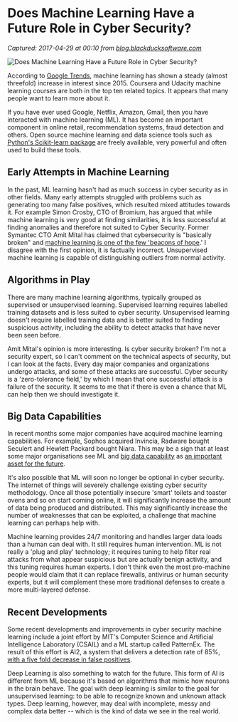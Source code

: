 # Does Machine Learning Have a Future Role in Cyber Security?

_Captured: 2017-04-29 at 00:10 from [blog.blackducksoftware.com](http://blog.blackducksoftware.com/machine-learning-future-role-cyber-security?utm_campaign=Black%20Duck%20Blog&utm_content=51284556&utm_medium=social&utm_source=twitter)_

![Does Machine Learning Have a Future Role in Cyber Security?](http://blog.blackducksoftware.com/hs-fs/hubfs/MachineLearningCyberSec-header-1.jpg?t=1493414486485&width=600&name=MachineLearningCyberSec-header-1.jpg)

According to [Google Trends](https://www.google.com/trends/explore?q=machine%20learning), machine learning has shown a steady (almost threefold) increase in interest since 2015. Coursera and Udacity machine learning courses are both in the top ten related topics. It appears that many people want to learn more about it.

If you have ever used Google, Netflix, Amazon, Gmail, then you have interacted with machine learning (ML). It has become an important component in online retail, recommendation systems, fraud detection and others. Open source machine learning and data science tools such as [Python's Scikit-learn package](http://scikit-learn.org/stable/) are freely available, very powerful and often used to build these tools.

## Early Attempts in Machine Learning

In the past, ML learning hasn't had as much success in cyber security as in other fields. Many early attempts struggled with problems such as generating too many false positives, which resulted mixed attitudes towards it. For example Simon Crosby, CTO of Bromium, has argued that while machine learning is very good at finding similarities, it is less successful at finding anomalies and therefore not suited to Cyber Security. Former Symantec CTO Amit Mital has claimed that cybersecurity is "basically broken" and [machine learning is one of the few 'beacons of hope](http://www.csoonline.com/article/3015670/security/machine-learning-cybersecurity-dream-come-true-or-pipe-dream.html).' I disagree with the first opinion, it is factually incorrect. Unsupervised machine learning is capable of distinguishing outliers from normal activity.

## Algorithms in Play

There are many machine learning algorithms, typically grouped as supervised or unsupervised learning. Supervised learning requires labelled training datasets and is less suited to cyber security. Unsupervised learning doesn't require labelled training data and is better suited to finding suspicious activity, including the ability to detect attacks that have never been seen before.

Amit Mital's opinion is more interesting. Is cyber security broken? I'm not a security expert, so I can't comment on the technical aspects of security, but I can look at the facts. Every day major companies and organizations undergo attacks, and some of these attacks are successful. Cyber security is a 'zero-tolerance field,' by which I mean that one successful attack is a failure of the security. It seems to me that if there is even a chance that ML can help then we should investigate it.

## Big Data Capabilities

In recent months some major companies have acquired machine learning capabilities. For example, Sophos acquired Invincia, Radware bought Seculert and Hewlett Packard bought Niara. This may be a sign that at least some major organisations see ML and [big data capability](http://blog.blackducksoftware.com/big-data-challenges-open-source-management) as [an important asset for the future](http://www.lightreading.com/security/security-platforms-tools/machine-learning-at-heart-of-security-manda-splurge/d/d-id/730174).

It's also possible that ML will soon no longer be optional in cyber security. The internet of things will severely challenge existing cyber security methodology. Once all those potentially insecure 'smart' toilets and toaster ovens and so on start coming online, it will significantly increase the amount of data being produced and distributed. This may significantly increase the number of weaknesses that can be exploited, a challenge that machine learning can perhaps help with.

Machine learning provides 24/7 monitoring and handles larger data loads than a human can deal with. It still requires human intervention. ML is not really a 'plug and play' technology; it requires tuning to help filter real attacks from what appear suspicious but are actually benign activity, and this tuning requires human experts. I don't think even the most pro-machine people would claim that it can replace firewalls, antivirus or human security experts, but it will complement these more traditional defenses to create a more multi-layered defense.

## Recent Developments

Some recent developments and improvements in cyber security machine learning include a joint effort by MIT's Computer Science and Artificial Intelligence Laboratory (CSAIL) and a ML startup called PatternEx. The result of this effort is AI2, a system that delivers a detection rate of 85%, [with a five fold decrease in false positives](http://news.mit.edu/2016/ai-system-predicts-85-percent-cyber-attacks-using-input-human-experts-0418).

Deep Learning is also something to watch for the future. This form of AI is different from ML because it's based on algorithms that mimic how neurons in the brain behave. The goal with deep learning is similar to the goal for unsupervised learning: to be able to recognize known and unknown attack types. Deep learning, however, may deal with incomplete, messy and complex data better -- which is the kind of data we see in the real world.
